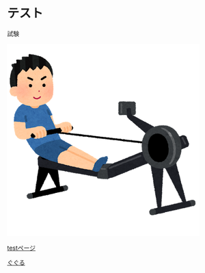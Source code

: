 # テスト

試験

![説明文]( ./a.png "ポップアップ文字") 

[testページ](./test.html) 

 [ぐぐる](https://www.google.co.jp/)

